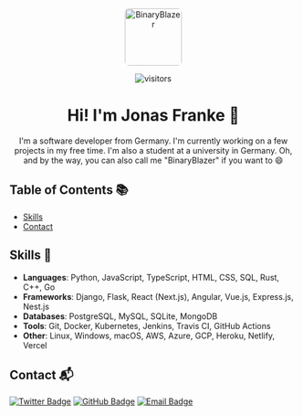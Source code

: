 <div align="center">
  <img src="https://avatars.githubusercontent.com/u/81481526?v=4" alt="BinaryBlazer" width="100" height="100" style="border-radius: 7px;" />

![visitors](https://visitor-badge.laobi.icu/badge?page_id=binary-blazer)
# Hi! I'm Jonas Franke 👋

I'm a software developer from Germany. I'm currently working on a few projects in my free time. I'm also a student at a university in Germany. Oh, and by the way, you can also call me "BinaryBlazer" if you want to 😄
</div>

## Table of Contents 📚
- [Skills](#skills)
- [Contact](#contact)

## Skills 🚀
- **Languages**: Python, JavaScript, TypeScript, HTML, CSS, SQL, Rust, C++, Go
- **Frameworks**: Django, Flask, React (Next.js), Angular, Vue.js, Express.js, Nest.js
- **Databases**: PostgreSQL, MySQL, SQLite, MongoDB
- **Tools**: Git, Docker, Kubernetes, Jenkins, Travis CI, GitHub Actions
- **Other**: Linux, Windows, macOS, AWS, Azure, GCP, Heroku, Netlify, Vercel

## Contact 📬
[![Twitter Badge](https://img.shields.io/badge/-Twitter-1DA1F2?style=flat-square&logo=Twitter&logoColor=white&link=https://twitter.com/BinaryBlazer)](https://twitter.com/BinaryBlazer)
[![GitHub Badge](https://img.shields.io/badge/-GitHub-181717?style=flat-square&logo=GitHub&logoColor=white&link=https://github.com/binary-blazer)](https://github.com/binary-blazer)
[![Email Badge](https://img.shields.io/badge/-Email-c14438?style=flat-square&logo=Gmail&logoColor=white&link=mailto:me@binaryblazer.me)](mailto:me@binaryblazer.me)